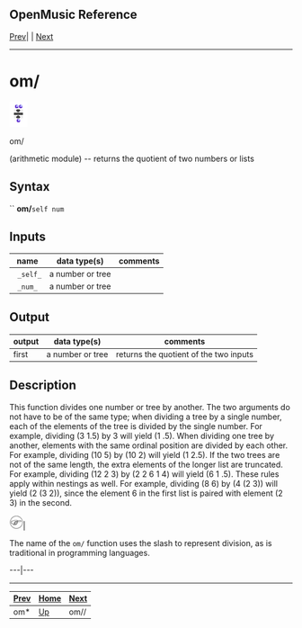 OpenMusic Reference  
---  
[Prev](ommultiply)| | [Next](omeucdivide)  
  
* * *

# om/

![](figures/functions/arithmetic/omdivide.png)

  
  
om/  
  
(arithmetic module) \-- returns the quotient of two numbers or lists  

## Syntax

`` **om/**` self num `

## Inputs

name| data type(s)| comments  
---|---|---  
` _self_`|  a number or tree|  
` _num_`|  a number or tree|  
  
## Output

output| data type(s)| comments  
---|---|---  
first| a number or tree| returns the quotient of the two inputs  
  
## Description

This function divides one number or tree by another. The two arguments do not
have to be of the same type; when dividing a tree by a single number, each of
the elements of the tree is divided by the single number. For example,
dividing (3 1.5) by 3 will yield (1 .5). When dividing one tree by another,
elements with the same ordinal position are divided by each other. For
example, dividing (10 5) by (10 2) will yield (1 2.5). If the two trees are
not of the same length, the extra elements of the longer list are truncated.
For example, dividing (12 2 3) by (2 2 6 1 4) will yield (6 1 .5). These rules
apply within nestings as well. For example, dividing (8 6) by (4 (2 3)) will
yield (2 (3 2)), since the element 6 in the first list is paired with element
(2 3) in the second.

![Note](figures/images/note.gif)|

The name of the `om/` function uses the slash to represent division, as is
traditional in programming languages.  
  
---|---  
  
* * *

[Prev](ommultiply)| [Home](index)| [Next](omeucdivide)  
---|---|---  
om*| [Up](funcref.main)| om//

